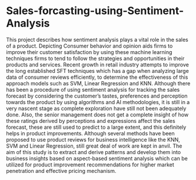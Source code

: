 # Sales-forcasting-using-Sentiment-Analysis
This project describes how sentiment analysis plays a vital role in the sales of a product. Depicting Consumer behavior and opinion aids firms to improve their customer satisfaction by using these machine learning techniques firms to tend to follow the strategies and opportunities in their products and services. Recent growth in retail industry attempts to improve the long established SFT techniques which has a gap when analyzing large data of consumer reviews efficiently, to determine the effectiveness of this approach models such as SVM, Linear Regression and KNN. Although there has been a procedure of using sentiment analysis for tracking the sales forecast by considering the customer’s tastes, preferences and perception towards the product by using algorithms and AI methodologies, it is still in a very nascent stage as complete exploration have still not been adequately done. Also, the senior management does not get a complete insight of how these ratings derived by perceptions and expressions affect the sales forecast, these are still used to predict to a large extent, and this definitely helps in product improvements. Although several methods have been proposed to use product reviews for business intelligence like the KNN, SVM and Linear Regression, still great deal of work are kept in anvil. The aim of this study is to extract and derive patterns and develop them into business insights based on aspect-based sentiment analysis which can be utilized for product improvement recommendations for higher market penetration and effective pricing mechanism. 
